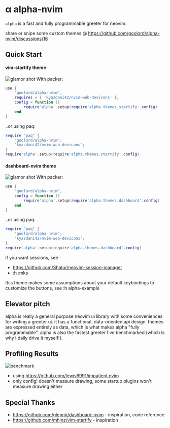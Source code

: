 # α alpha-nvim
`alpha` is a fast and fully programmable greeter for neovim.

share or snipe some custom themes @ https://github.com/goolord/alpha-nvim/discussions/16

## Quick Start
#### vim-startify theme
![glamor shot](https://user-images.githubusercontent.com/24906808/133367667-0f73e9e1-ea75-46d1-8e1b-ff0ecfeafeb1.png)
With packer:
```lua
use {
    'goolord/alpha-nvim',
    requires = { 'kyazdani42/nvim-web-devicons' },
    config = function ()
        require'alpha'.setup(require'alpha.themes.startify'.config)
    end
}
```
..or using paq:
```lua
require "paq" {
    "goolord/alpha-nvim";
    "kyazdani42/nvim-web-devicons";
}
require'alpha'.setup(require'alpha.themes.startify'.config)
```
#### dashboard-nvim theme
![glamor shot](https://user-images.githubusercontent.com/24906808/132604236-4f20adc4-706c-49b4-b473-ebfd6a7f0784.png)
With packer:
```lua
use {
    'goolord/alpha-nvim',
    config = function ()
        require'alpha'.setup(require'alpha.themes.dashboard'.config)
    end
}
```
..or using paq:
```lua
require "paq" {
    "goolord/alpha-nvim";
    "kyazdani42/nvim-web-devicons";
}
require'alpha'.setup(require'alpha.themes.dashboard'.config)
```
if you want sessions, see 
- https://github.com/Shatur/neovim-session-manager
- :h :mks

this theme makes some assumptions about your default keybindings
to customize the buttons, see :h alpha-example

## Elevator pitch
alpha is really a general purpose neovim ui library with some conveniences for writing a greeter ui.
it has a functional, data-oriented api design. themes are expressed entirely as data, which is what makes
alpha "fully programmable". alpha is also the fastest greeter I've benchmarked (which is why I daily drive it myself!).

## Profiling Results
![benchmark](https://user-images.githubusercontent.com/24906808/131830001-31523c86-fee2-4f90-b23d-4bd1e152a385.png)
- using https://github.com/lewis6991/impatient.nvim
- only config! doesn't measure drawing, some startup plugins won't measure drawing either

## Special Thanks
- https://github.com/glepnir/dashboard-nvim - inspiration, code reference
- https://github.com/mhinz/vim-startify     - inspiration
